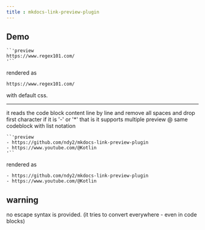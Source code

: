 ```yaml
---
title : mkdocs-link-preview-plugin
---
```


## Demo

````
``'preview
https://www.regex101.com/
'``
````

rendered as 

```preview
https://www.regex101.com/
```

with default css.

---
it reads the code block content line by line and remove all spaces and drop first character if it is '-' or '*'
that is it supports multiple preview @ same codeblock with list notation

````
``'preview
- https://github.com/ndy2/mkdocs-link-preview-plugin
- https://www.youtube.com/@Kotlin
'``
````

rendered as

```preview
- https://github.com/ndy2/mkdocs-link-preview-plugin
- https://www.youtube.com/@Kotlin
```

## warning 
no escape syntax is provided. (it tries to convert everywhere - even in code blocks)
